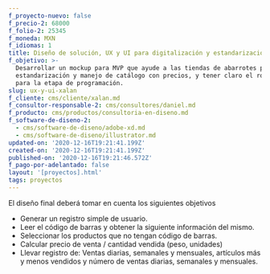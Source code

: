 ```yaml
---
f_proyecto-nuevo: false
f_precio-2: 68000
f_folio-2: 25345
f_moneda: MXN
f_idiomas: 1
title: Diseño de solución, UX y UI para digitalización y estandarización de tiendas
f_objetivo: >-
  Desarrollar un mockup para MVP que ayude a las tiendas de abarrotes para la
  estandarización y manejo de catálogo con precios, y tener claro el roadmap
  para la etapa de programación.
slug: ux-y-ui-xalan
f_cliente: cms/cliente/xalan.md
f_consultor-responsable-2: cms/consultores/daniel.md
f_producto: cms/productos/consultoria-en-diseno.md
f_software-de-diseno-2:
  - cms/software-de-diseno/adobe-xd.md
  - cms/software-de-diseno/illustrator.md
updated-on: '2020-12-16T19:21:41.199Z'
created-on: '2020-12-16T19:21:41.199Z'
published-on: '2020-12-16T19:21:46.572Z'
f_pago-por-adelantado: false
layout: '[proyectos].html'
tags: proyectos
---
```


El diseño final deberá tomar en cuenta los siguientes objetivos

*   Generar un registro simple de usuario.
*   Leer el código de barras y obtener la siguiente información del mismo.
*   Seleccionar los productos que no tengan código de barras.
*   Calcular precio de venta / cantidad vendida (peso, unidades)
*   Llevar registro de: Ventas diarias, semanales y mensuales, artículos más y menos vendidos y número de ventas diarias, semanales y mensuales.
